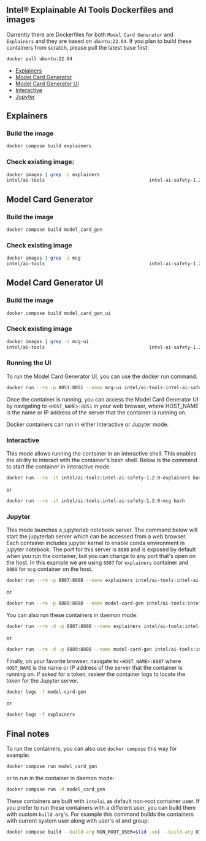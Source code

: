 ## Intel® Explainable AI Tools Dockerfiles and images
Currently there are Dockerfiles for both `Model Card Generator` and `Explainers` and they are based on `ubuntu:22.04`.
If you plan to build these containers from scratch, please pull the latest base first:
```bash
docker pull ubuntu:22.04
```

* [Explainers](#explainers)
* [Model Card Generator](#model-card-generator)
* [Model Card Generator UI](#model-card-generator-ui)
* [Interactive](#interactive)
* [Jupyter](#jupyter)

## Explainers

### Build the image
```bash
docker compose build explainers
```

### Check existing image:
```bash
docker images | grep -i explainers
intel/ai-tools                                      intel-ai-safety-1.2.0-explainers    9842919d01fd   1 minute ago    3.23GB
```

## Model Card Generator

### Build the image
```bash
docker compose build model_card_gen
```

### Check existing image
```bash
docker images | grep -i mcg
intel/ai-tools                                      intel-ai-safety-1.2.0-mcg           5272f96fc69c   2 minutes ago   2.7GB
```
## Model Card Generator UI

### Build the image
```bash
docker compose build model_card_gen_ui
```

### Check existing image
```bash
docker images | grep -i mcg-ui
intel/ai-tools                                      intel-ai-safety-1.2.0-mcg-ui        9ef60e82aea1   15 minutes ago   2.7GB
```

### Running the UI
To run the Model Card Generator UI, you can use the docker run command. 
```bash
docker run --rm -p 8051:8051 --name mcg-ui intel/ai-tools:intel-ai-safety-1.2.0-mcg-ui
```
Once the container is running, you can access the Model Card Generator UI by navigating to `<HOST_NAME>:8051` in your web browser, where HOST_NAME is the name or IP address of the server that the container is running on.

Docker containers can run in either Interactive or Jupyter mode.

### Interactive
This mode allows running the container in an interactive shell. This enables the ability to interact with the container's bash shell. Below is the command to start the container in interactive mode:

```bash
docker run --rm -it intel/ai-tools:intel-ai-safety-1.2.0-explainers bash
```
or
```bash
docker run --rm -it intel/ai-tools:intel-ai-safety-1.2.0-mcg bash
```

### Jupyter
This mode launches a jupyterlab notebook server. The command below will start the jupyterlab server which can be accessed from a web browser. Each container includes jupyter kernel to enable conda environment in jupyter notebook. The port for this server is `8888` and is exposed by default when you run the container, but you can change to any port that's open on the host. In this example we are using `8887` for `explainers` container and `8889` for `mcg` container on the host.

```bash
docker run --rm -p 8887:8888 --name explainers intel/ai-tools:intel-ai-safety-1.2.0-explainers
```
or
```bash
docker run --rm -p 8889:8888 --name model-card-gen intel/ai-tools:intel-ai-safety-1.2.0-mcg
```

You can also run these containers in daemon mode:
```bash
docker run --rm -d -p 8887:8888 --name explainers intel/ai-tools:intel-ai-safety-1.2.0-explainers
```
or
```bash
docker run --rm -d -p 8889:8888 --name model-card-gen intel/ai-tools:intel-ai-safety-1.2.0-mcg
```

Finally, on your favorite browser, navigate to `<HOST_NAME>:8887` where `HOST_NAME` is the name or IP address of the server that the container is running on. If asked for a token, review the container logs to locate the token for the Jupyter server.

```bash
docker logs -f model-card-gen
```
or
```bash
docker logs -f explainers
```

## Final notes
To run the containers, you can also use `docker compose` this way for example:
```bash
docker compose run model_card_gen
```
or to run in the container in daemon mode:
```bash
docker compose run -d model_card_gen
```

These containers are built with `intelai` as default non-root container user.
If you prefer to run these containers with a different user, you can build them with custom `build-arg`'s.
For example this command builds the containers with current system user along with user's id and group:
```bash
docker compose build --build-arg NON_ROOT_USER=$(id -un) --build-arg UID=(id -u) --build-arg GID=$(id -g)
```
